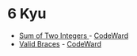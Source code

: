 # 6 Kyu
* [Sum of Two Integers ](/codewars/solutions/c%2B%2B/6%20kyu/Sum%20of%20Two%20Integers) - [CodeWard](https://www.codewars.com/kata/5a9c35e9ba1bb5c54a0001ac)
* [Valid Braces](/codewars/solutions/c%2B%2B/6%20kyu/Valid%20Braces) - [CodeWard](https://www.codewars.com/kata/5277c8a221e209d3f6000b56)